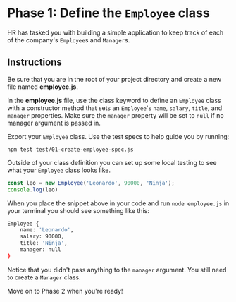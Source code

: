 # Phase 1: Define the `Employee` class

HR has tasked you with building a simple application to keep track of each of 
the company's `Employee`s and `Manager`s.

## Instructions

Be sure that you are in the root of your project directory and create a new 
file named __employee.js__.

In the __employee.js__ file, use the class keyword to define an `Employee` 
class with a constructor method that sets an `Employee`'s `name`, `salary`, 
`title`, and `manager` properties. Make sure the `manager` property will be set
to `null` if no manager argument is passed in.

Export your `Employee` class. Use the test specs to help guide you by running:
```
npm test test/01-create-employee-spec.js
```

Outside of your class definition you can set up some local testing to see what 
your `Employee` class looks like.

```js
const leo = new Employee('Leonardo', 90000, 'Ninja');
console.log(leo)
```


When you place the snippet above in your code and run `node employee.js` in 
your terminal you should see something like this:

```bash
Employee {
    name: 'Leonardo',
    salary: 90000,
    title: 'Ninja',
    manager: null
}
```

Notice that you didn't pass anything to the `manager` argument. You still need 
to create a `Manager` class.

Move on to Phase 2 when you're ready!
